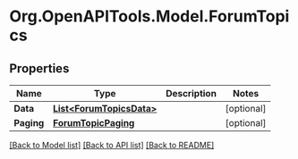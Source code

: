 # Org.OpenAPITools.Model.ForumTopics

## Properties

Name | Type | Description | Notes
------------ | ------------- | ------------- | -------------
**Data** | [**List&lt;ForumTopicsData&gt;**](ForumTopicsData.md) |  | [optional] 
**Paging** | [**ForumTopicPaging**](ForumTopicPaging.md) |  | [optional] 

[[Back to Model list]](../README.md#documentation-for-models) [[Back to API list]](../README.md#documentation-for-api-endpoints) [[Back to README]](../README.md)

